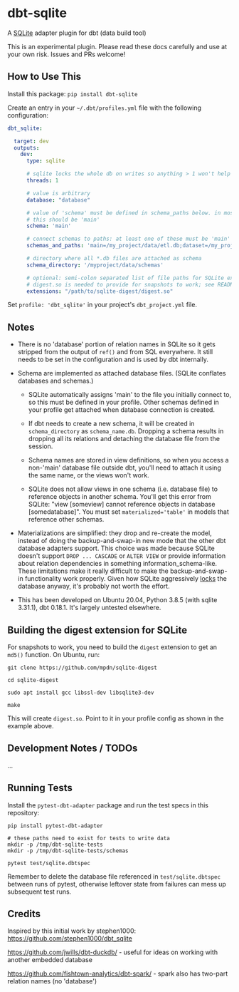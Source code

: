 
# dbt-sqlite

A [SQLite](https://sqlite.org) adapter plugin for dbt (data build tool)

This is an experimental plugin. Please read these docs carefully and
use at your own risk. Issues and PRs welcome!

## How to Use This

Install this package: `pip install dbt-sqlite`

Create an entry in your `~/.dbt/profiles.yml` file with the following configuration:

```YAML
dbt_sqlite:

  target: dev
  outputs:
    dev:
      type: sqlite

      # sqlite locks the whole db on writes so anything > 1 won't help
      threads: 1

      # value is arbitrary
      database: "database"

      # value of 'schema' must be defined in schema_paths below. in most cases,
      # this should be 'main'
      schema: 'main'

      # connect schemas to paths: at least one of these must be 'main'
      schemas_and_paths: 'main=/my_project/data/etl.db;dataset=/my_project/data/dataset_v1.db'

      # directory where all *.db files are attached as schema
      schema_directory: '/myproject/data/schemas'

      # optional: semi-colon separated list of file paths for SQLite extensions to load.
      # digest.so is needed to provide for snapshots to work; see README
      extensions: "/path/to/sqlite-digest/digest.so"

```

Set `profile: 'dbt_sqlite'` in your project's `dbt_project.yml` file.

## Notes

- There is no 'database' portion of relation names in SQLite so it gets
stripped from the output of `ref()` and from SQL everywhere. It still
needs to be set in the configuration and is used by dbt internally.

- Schema are implemented as attached database files. (SQLite conflates databases
and schemas.)

  - SQLite automatically assigns 'main' to the file you initially connect to,
  so this must be defined in your profile. Other schemas defined in your profile
  get attached when database connection is created.

  - If dbt needs to create a new schema, it will be created in `schema_directory`
  as `schema_name.db`. Dropping a schema results in dropping all its relations
  and detaching the database file from the session.

  - Schema names are stored in view definitions, so when you access a non-'main'
  database file outside dbt, you'll need to attach it using the same name, or
  the views won't work.

  - SQLite does not allow views in one schema (i.e. database file) to reference
  objects in another schema. You'll get this error from SQLite: "view [someview]
  cannot reference objects in database [somedatabase]". You must set
  `materialized='table'` in models that reference other schemas.

- Materializations are simplified: they drop and re-create the model, instead of
doing the backup-and-swap-in new mode that the other dbt database adapters
support. This choice was made because SQLite doesn't support `DROP ... CASCADE`
or `ALTER VIEW` or provide information about relation dependencies in something
information_schema-like. These limitations make it really difficult to make the
backup-and-swap-in functionality work properly. Given how SQLite aggressively
[locks](https://sqlite.org/lockingv3.html) the database anyway, it's probably
not worth the effort.

- This has been developed on Ubuntu 20.04, Python 3.8.5 (with sqlite 3.31.1),
dbt 0.18.1. It's largely untested elsewhere.

## Building the digest extension for SQLite

For snapshots to work, you need to build the `digest` extension to get an `md5()`
function. On Ubuntu, run:

```
git clone https://github.com/mpdn/sqlite-digest

cd sqlite-digest

sudo apt install gcc libssl-dev libsqlite3-dev

make
```

This will create `digest.so`. Point to it in your profile config as shown in the
example above.

## Development Notes / TODOs

...

## Running Tests

Install the `pytest-dbt-adapter` package and run the test specs in this repository:

```
pip install pytest-dbt-adapter

# these paths need to exist for tests to write data
mkdir -p /tmp/dbt-sqlite-tests
mkdir -p /tmp/dbt-sqlite-tests/schemas

pytest test/sqlite.dbtspec
```

Remember to delete the database file referenced in `test/sqlite.dbtspec`
between runs of pytest, otherwise leftover state from failures can mess up subsequent test runs.

## Credits

Inspired by this initial work by stephen1000: https://github.com/stephen1000/dbt_sqlite

https://github.com/jwills/dbt-duckdb/ - useful for ideas on working with
another embedded database

https://github.com/fishtown-analytics/dbt-spark/ - spark also has two-part
relation names (no 'database')
